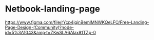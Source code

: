 # Netbook-landing-page
https://www.figma.com/file/rYcp4jqinBemlMNWKQeLFO/Free-Landing-Page-Design-(Community)?node-id=5%3A1043&amp;t=ZKwSLA6Alax81TZp-0
